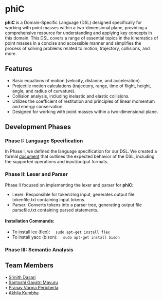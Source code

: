 # phiC

**phiC** is a Domain-Specific Language (DSL) designed specifically for working with point masses within a two-dimensional plane, providing a comprehensive resource for understanding and applying key concepts in this domain. This DSL covers a range of essential topics in the kinematics of point masses in a concise and accessible manner and simplifies the process of solving problems related to motion, trajectory, collisions, and more.

## Features

- Basic equations of motion (velocity, distance, and acceleration).
- Projectile motion calculations (trajectory, range, time of flight, height, angle, and radius of curvature).
- Collision analysis, including inelastic and elastic collisions.
- Utilizes the coefficient of restitution and principles of linear momentum and energy conservation.
- Designed for working with point masses within a two-dimensional plane.


## Development Phases

### Phase I: Language Specification

In Phase I, we defined the language specification for our DSL. We created a formal [document](./Phase%20I/White_Paper_Compilers_Project.pdf) that outlines the expected behavior of the DSL, including the supported operations and input/output formats.


### Phase II: Lexer and Parser

Phase II focused on implementing the lexer and parser for **phiC**:

- Lexer: Responsible for tokenizing input, generates output file tokenfile.txt containing input tokens.
- Parser: Converts tokens into a parser tree, generating output file parsefile.txt containing parsed statements.

#### Installation Commands:

- To install lex (flex): `  sudo apt-get install flex`
- To install yacc (bison): `  sudo apt-get install bison`


### Phase III: Semantic Analysis

##  Team Members

• [Srinith Dasari](https://github.com/Srinith04)  
• [Santoshi Gayatri Mavuru](https://github.com/SantoshiGayatri)  
• [Pranav Varma Pericherla](https://github.com/Pranav-Varma-03)  
• [Akhila Kumbha](https://github.com/AkhilaK04)